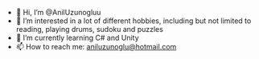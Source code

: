 - 👋 Hi, I’m @AnilUzunogluu
- 👀 I’m interested in a lot of different hobbies, including but not limited to reading, playing drums, sudoku and puzzles
- 🌱 I’m currently learning C# and Unity
- 📫 How to reach me: aniluzunoglu@hotmail.com
